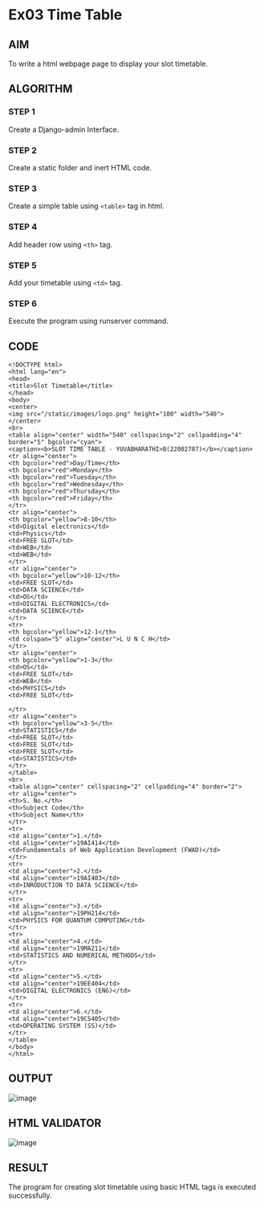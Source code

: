 # Ex03 Time Table

## AIM
To write a html webpage page to display your slot timetable.

## ALGORITHM
### STEP 1
Create a Django-admin Interface.

### STEP 2
Create a static folder and inert HTML code.

### STEP 3
Create a simple table using ```<table>``` tag in html.

### STEP 4
Add header row using ```<th>``` tag.

### STEP 5
Add your timetable using ```<td>``` tag.

### STEP 6
Execute the program using runserver command.

## CODE
```
<!DOCTYPE html>
<html lang="en">
<head>
<title>Slot Timetable</title>
</head>
<body>
<center>
<img src="/static/images/logo.png" height="100" width="540">
</center>
<br>
<table align="center" width="540" cellspacing="2" cellpadding="4" border="5" bgcolor="cyan">
<caption><b>SLOT TIME TABLE - YUVABHARATHI>B(22002787)</b></caption>
<tr align="center">
<th bgcolor="red">Day/Time</th>
<th bgcolor="red">Monday</th>
<th bgcolor="red">Tuesday</th>
<th bgcolor="red">Wednesday</th>
<th bgcolor="red">Thursday</th>
<th bgcolor="red">Friday</th>
</tr>
<tr align="center">
<th bgcolor="yellow">8-10</th>
<td>Digital electronics</td>
<td>Physics</td>
<td>FREE SLOT</td>
<td>WEB</td>
<td>WEB</td>
</tr>
<tr align="center">
<th bgcolor="yellow">10-12</th>
<td>FREE SLOT</td>
<td>DATA SCIENCE</td>
<td>OS</td>
<td>DIGITAL ELECTRONICS</td>
<td>DATA SCIENCE</td>
</tr>
<tr>
<th bgcolor="yellow">12-1</th>
<td colspan="5" align="center">L U N C H</td>
</tr>
<tr align="center">
<th bgcolor="yellow">1-3</th>
<td>OS</td>
<td>FREE SLOT</td>
<td>WEB</td>
<td>PHYSICS</td>
<td>FREE SLOT</td>

</tr>
<tr align="center">
<th bgcolor="yellow">3-5</th>
<td>STATISTICS</td>
<td>FREE SLOT</td>
<td>FREE SLOT</td>
<td>FREE SLOT</td>
<td>STATISTICS</td>
</tr>
</table>
<br>
<table align="center" cellspacing="2" cellpadding="4" border="2">
<tr align="center">
<th>S. No.</th>
<th>Subject Code</th>
<th>Subject Name</th>
</tr>
<tr>
<td align="center">1.</td>
<td align="center">19AI414</td>
<td>Fundamentals of Web Application Development (FWAD)</td>
</tr>
<tr>
<td align="center">2.</td>
<td align="center">19AI403</td>
<td>INRODUCTION TO DATA SCIENCE</td>
</tr>
<tr>
<td align="center">3.</td>
<td align="center">19PH214</td>
<td>PHYSICS FOR QUANTUM COMPUTING</td>
</tr>
<tr>
<td align="center">4.</td>
<td align="center">19MA211</td>
<td>STATISTICS AND NUMERICAL METHODS</td>
</tr>
<tr>
<td align="center">5.</td>
<td align="center">19EE404</td>
<td>DIGITAL ELECTRONICS (ENG)</td>
</tr>
<tr>
<td align="center">6.</td>
<td align="center">19CS405</td>
<td>OPERATING SYSTEM (SS)</td>
</tr>
</table>
</body>
</html>
```

## OUTPUT
![image](https://github.com/yuvabharathib/slot/assets/113497404/c5e2cd54-dd65-44e7-ba02-d0e9590a4a73)




## HTML VALIDATOR
![image](https://github.com/yuvabharathib/slot/assets/113497404/2760548f-6d49-462c-af8e-0c7b6381b6d8)




## RESULT
The program for creating slot timetable using basic HTML tags is executed successfully.
